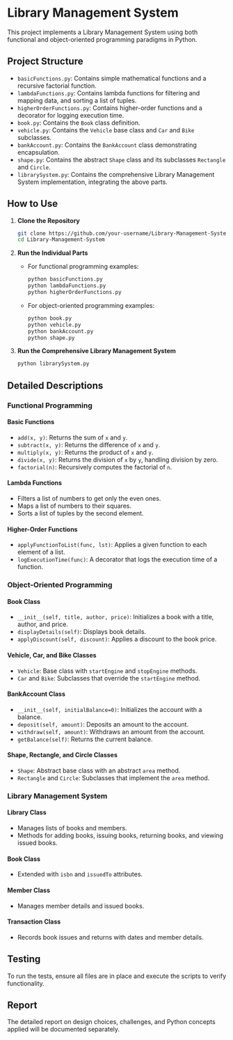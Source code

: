 # Library Management System

This project implements a Library Management System using both functional and object-oriented programming paradigms in Python.

## Project Structure

- `basicFunctions.py`: Contains simple mathematical functions and a recursive factorial function.
- `lambdaFunctions.py`: Contains lambda functions for filtering and mapping data, and sorting a list of tuples.
- `higherOrderFunctions.py`: Contains higher-order functions and a decorator for logging execution time.
- `book.py`: Contains the `Book` class definition.
- `vehicle.py`: Contains the `Vehicle` base class and `Car` and `Bike` subclasses.
- `bankAccount.py`: Contains the `BankAccount` class demonstrating encapsulation.
- `shape.py`: Contains the abstract `Shape` class and its subclasses `Rectangle` and `Circle`.
- `librarySystem.py`: Contains the comprehensive Library Management System implementation, integrating the above parts.

## How to Use

1. **Clone the Repository**
    ```bash
    git clone https://github.com/your-username/Library-Management-System.git
    cd Library-Management-System
    ```

2. **Run the Individual Parts**
    - For functional programming examples:
        ```bash
        python basicFunctions.py
        python lambdaFunctions.py
        python higherOrderFunctions.py
        ```
    - For object-oriented programming examples:
        ```bash
        python book.py
        python vehicle.py
        python bankAccount.py
        python shape.py
        ```

3. **Run the Comprehensive Library Management System**
    ```bash
    python librarySystem.py
    ```

## Detailed Descriptions

### Functional Programming

#### Basic Functions
- `add(x, y)`: Returns the sum of `x` and `y`.
- `subtract(x, y)`: Returns the difference of `x` and `y`.
- `multiply(x, y)`: Returns the product of `x` and `y`.
- `divide(x, y)`: Returns the division of `x` by `y`, handling division by zero.
- `factorial(n)`: Recursively computes the factorial of `n`.

#### Lambda Functions
- Filters a list of numbers to get only the even ones.
- Maps a list of numbers to their squares.
- Sorts a list of tuples by the second element.

#### Higher-Order Functions
- `applyFunctionToList(func, lst)`: Applies a given function to each element of a list.
- `logExecutionTime(func)`: A decorator that logs the execution time of a function.

### Object-Oriented Programming

#### Book Class
- `__init__(self, title, author, price)`: Initializes a book with a title, author, and price.
- `displayDetails(self)`: Displays book details.
- `applyDiscount(self, discount)`: Applies a discount to the book price.

#### Vehicle, Car, and Bike Classes
- `Vehicle`: Base class with `startEngine` and `stopEngine` methods.
- `Car` and `Bike`: Subclasses that override the `startEngine` method.

#### BankAccount Class
- `__init__(self, initialBalance=0)`: Initializes the account with a balance.
- `deposit(self, amount)`: Deposits an amount to the account.
- `withdraw(self, amount)`: Withdraws an amount from the account.
- `getBalance(self)`: Returns the current balance.

#### Shape, Rectangle, and Circle Classes
- `Shape`: Abstract base class with an abstract `area` method.
- `Rectangle` and `Circle`: Subclasses that implement the `area` method.

### Library Management System

#### Library Class
- Manages lists of books and members.
- Methods for adding books, issuing books, returning books, and viewing issued books.

#### Book Class
- Extended with `isbn` and `issuedTo` attributes.

#### Member Class
- Manages member details and issued books.

#### Transaction Class
- Records book issues and returns with dates and member details.

## Testing

To run the tests, ensure all files are in place and execute the scripts to verify functionality.

## Report

The detailed report on design choices, challenges, and Python concepts applied will be documented separately.
